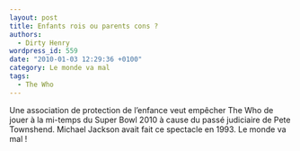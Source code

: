 ```yaml
---
layout: post
title: Enfants rois ou parents cons ?
authors:
  - Dirty Henry
wordpress_id: 559
date: "2010-01-03 12:29:36 +0100"
category: Le monde va mal
tags:
  - The Who
---
```


Une association de protection de l’enfance veut empêcher The Who de jouer à la
mi-temps du Super Bowl 2010 à cause du passé judiciaire de Pete Townshend.
Michael Jackson avait fait ce spectacle en 1993. Le monde va mal !
